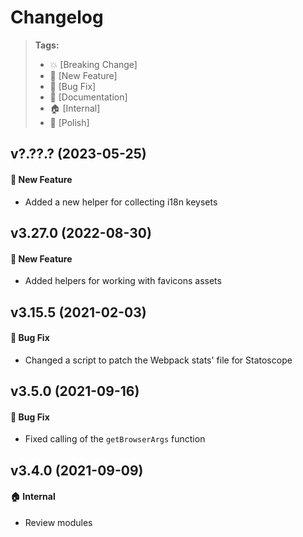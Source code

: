 Changelog
=========

> **Tags:**
> - :boom:       [Breaking Change]
> - :rocket:     [New Feature]
> - :bug:        [Bug Fix]
> - :memo:       [Documentation]
> - :house:      [Internal]
> - :nail_care:  [Polish]

## v?.??.? (2023-05-25)

#### :rocket: New Feature

* Added a new helper for collecting i18n keysets

## v3.27.0 (2022-08-30)

#### :rocket: New Feature

* Added helpers for working with favicons assets

## v3.15.5 (2021-02-03)

#### :bug: Bug Fix

* Changed a script to patch the Webpack stats' file for Statoscope

## v3.5.0 (2021-09-16)

#### :bug: Bug Fix

* Fixed calling of the `getBrowserArgs` function

## v3.4.0 (2021-09-09)

#### :house: Internal

* Review modules
